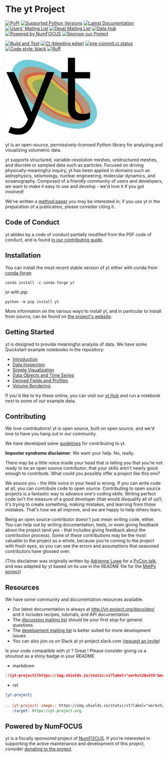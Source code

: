 # The yt Project

[![PyPI](https://img.shields.io/pypi/v/yt)](https://pypi.org/project/yt)
[![Supported Python Versions](https://img.shields.io/pypi/pyversions/yt)](https://pypi.org/project/yt/)
[![Latest Documentation](https://img.shields.io/badge/docs-latest-brightgreen.svg)](http://yt-project.org/docs/dev/)
[![Users' Mailing List](https://img.shields.io/badge/Users-List-lightgrey.svg)](https://mail.python.org/archives/list/yt-users@python.org//)
[![Devel Mailing List](https://img.shields.io/badge/Devel-List-lightgrey.svg)](https://mail.python.org/archives/list/yt-dev@python.org//)
[![Data Hub](https://img.shields.io/badge/data-hub-orange.svg)](https://hub.yt/)
[![Powered by NumFOCUS](https://img.shields.io/badge/powered%20by-NumFOCUS-orange.svg?style=flat&colorA=E1523D&colorB=007D8A)](http://numfocus.org)
[![Sponsor our Project](https://img.shields.io/badge/donate-to%20yt-blueviolet)](https://numfocus.salsalabs.org/donate-to-yt/index.html)

<!--- Tests and style --->
[![Build and Test](https://github.com/yt-project/yt/actions/workflows/build-test.yaml/badge.svg)](https://github.com/yt-project/yt/actions/workflows/build-test.yaml)
[![CI (bleeding edge)](https://github.com/yt-project/yt/actions/workflows/bleeding-edge.yaml/badge.svg)](https://github.com/yt-project/yt/actions/workflows/bleeding-edge.yaml)
[![pre-commit.ci status](https://results.pre-commit.ci/badge/github/yt-project/yt/main.svg)](https://results.pre-commit.ci/latest/github/yt-project/yt/main)
[![Code style: black](https://img.shields.io/badge/code%20style-black-000000.svg)](https://github.com/psf/black)
[![Ruff](https://img.shields.io/endpoint?url=https://raw.githubusercontent.com/charliermarsh/ruff/main/assets/badge/v1.json)](https://github.com/charliermarsh/ruff)

<!--- [![codecov](https://codecov.io/gh/yt-project/yt/branch/main/graph/badge.svg)](https://codecov.io/gh/yt-project/yt) --->

<a href="http://yt-project.org"><img src="https://raw.githubusercontent.com/yt-project/yt/main/doc/source/_static/yt_logo.png" width="300"></a>

yt is an open-source, permissively-licensed Python library for analyzing and
visualizing volumetric data.

yt supports structured, variable-resolution meshes, unstructured meshes, and
discrete or sampled data such as particles. Focused on driving
physically-meaningful inquiry, yt has been applied in domains such as
astrophysics, seismology, nuclear engineering, molecular dynamics, and
oceanography. Composed of a friendly community of users and developers, we want
to make it easy to use and develop - we'd love it if you got involved!

We've written a [method
paper](https://ui.adsabs.harvard.edu/abs/2011ApJS..192....9T) you may be interested
in; if you use yt in the preparation of a publication, please consider citing
it.

## Code of Conduct

yt abides by a code of conduct partially modified from the PSF code of conduct,
and is found [in our contributing
guide](http://yt-project.org/docs/dev/developing/developing.html#yt-community-code-of-conduct).

## Installation

You can install the most recent stable version of yt either with conda from
[conda-forge](https://conda-forge.org/):

```shell
conda install -c conda-forge yt
```

or with pip:

```shell
python -m pip install yt
```

More information on the various ways to install yt, and in particular to install from source,
can be found on [the project's website](https://yt-project.org/docs/dev/installing.html).

## Getting Started

yt is designed to provide meaningful analysis of data.  We have some Quickstart
example notebooks in the repository:

 * [Introduction](https://github.com/yt-project/yt/tree/main/doc/source/quickstart/1\)_Introduction.ipynb)
 * [Data Inspection](https://github.com/yt-project/yt/tree/main/doc/source/quickstart/2\)_Data_Inspection.ipynb)
 * [Simple Visualization](https://github.com/yt-project/yt/tree/main/doc/source/quickstart/3\)_Simple_Visualization.ipynb)
 * [Data Objects and Time Series](https://github.com/yt-project/yt/tree/main/doc/source/quickstart/4\)_Data_Objects_and_Time_Series.ipynb)
 * [Derived Fields and Profiles](https://github.com/yt-project/yt/tree/main/doc/source/quickstart/5\)_Derived_Fields_and_Profiles.ipynb)
 * [Volume Rendering](https://github.com/yt-project/yt/tree/main/doc/source/quickstart/6\)_Volume_Rendering.ipynb)

If you'd like to try these online, you can visit our [yt Hub](https://hub.yt/)
and run a notebook next to some of our example data.

## Contributing

We love contributions!  yt is open source, built on open source, and we'd love
to have you hang out in our community.

We have developed some [guidelines](CONTRIBUTING.rst) for contributing to yt.

**Imposter syndrome disclaimer**: We want your help. No, really.

There may be a little voice inside your head that is telling you that you're not
ready to be an open source contributor; that your skills aren't nearly good
enough to contribute. What could you possibly offer a project like this one?

We assure you - the little voice in your head is wrong. If you can write code at
all, you can contribute code to open source. Contributing to open source
projects is a fantastic way to advance one's coding skills. Writing perfect code
isn't the measure of a good developer (that would disqualify all of us!); it's
trying to create something, making mistakes, and learning from those
mistakes. That's how we all improve, and we are happy to help others learn.

Being an open source contributor doesn't just mean writing code, either. You can
help out by writing documentation, tests, or even giving feedback about the
project (and yes - that includes giving feedback about the contribution
process). Some of these contributions may be the most valuable to the project as
a whole, because you're coming to the project with fresh eyes, so you can see
the errors and assumptions that seasoned contributors have glossed over.

(This disclaimer was originally written by
[Adrienne Lowe](https://github.com/adriennefriend) for a
[PyCon talk](https://www.youtube.com/watch?v=6Uj746j9Heo), and was adapted by yt
based on its use in the README file for the
[MetPy project](https://github.com/Unidata/MetPy))

## Resources

We have some community and documentation resources available.

 * Our latest documentation is always at http://yt-project.org/docs/dev/ and it
   includes recipes, tutorials, and API documentation
 * The [discussion mailing
   list](https://mail.python.org/archives/list/yt-users@python.org//)
   should be your first stop for general questions
 * The [development mailing
   list](https://mail.python.org/archives/list/yt-dev@python.org//) is
   better suited for more development issues
 * You can also join us on Slack at yt-project.slack.com ([request an
   invite](https://yt-project.org/slack.html))

Is your code compatible with yt ? Great ! Please consider giving us a shoutout as a shiny badge in your README

- markdown
```markdown
[![yt-project](https://img.shields.io/static/v1?label="works%20with"&message="yt"&color="blueviolet")](https://yt-project.org)
```
- rst
```reStructuredText
|yt-project|

.. |yt-project| image:: https://img.shields.io/static/v1?label="works%20with"&message="yt"&color="blueviolet"
   :target: https://yt-project.org
```

## Powered by NumFOCUS

yt is a fiscally sponsored project of [NumFOCUS](https://numfocus.org/).
If you're interested in
supporting the active maintenance and development of this project, consider
[donating to the project](https://numfocus.salsalabs.org/donate-to-yt/index.html).
